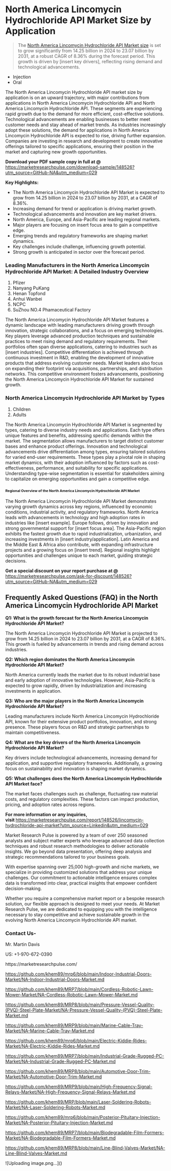 <h1>North America Lincomycin Hydrochloride API Market&nbsp;Size by Application</h1><blockquote><p>The <a href="https://marketresearchpulse.com/download-sample/148526?utm_source=GitHub-NA&amp;utm_medium=029">North America Lincomycin Hydrochloride API Market size</a> is set to grow significantly from 14.25 billion in 2024 to 23.07 billion by 2031, at a robust CAGR of 8.36% during the forecast period. This growth is driven by [insert key drivers], reflecting rising demand and technological advancements.</p></blockquote><ul><li>Injection<li> Oral</li></ul><p>The North America Lincomycin Hydrochloride API market size by application is on an upward trajectory, with major contributions from applications in North America Lincomycin Hydrochloride API and North America Lincomycin Hydrochloride API. These segments are experiencing rapid growth due to the demand for more efficient, cost-effective solutions. Technological advancements are enabling businesses to better meet customer needs and stay ahead of market trends. As industries increasingly adopt these solutions, the demand for applications in North America Lincomycin Hydrochloride API is expected to rise, driving further expansion. Companies are investing in research and development to create innovative offerings tailored to specific applications, ensuring their position in the market and capturing new growth opportunities.</p><p><strong>Download your PDF sample copy in full at @ </strong><a href="https://marketresearchpulse.com/download-sample/148526?utm_source=GitHub-NA&amp;utm_medium=029">https://marketresearchpulse.com/download-sample/148526?utm_source=GitHub-NA&amp;utm_medium=029</a></p><p><strong>Key Highlights: </strong></p><ul><li>The North America Lincomycin Hydrochloride API Market is expected to grow from 14.25 billion in 2024 to 23.07 billion by 2031, at a CAGR of 8.36%.</li><li>Increasing demand for trend or application is driving market growth.</li><li>Technological advancements and innovation are key market drivers.</li><li>North America, Europe, and Asia-Pacific are leading regional markets.</li><li>Major players are focusing on insert focus area to gain a competitive edge.</li><li>Emerging trends and regulatory frameworks are shaping market dynamics.</li><li>Key challenges include challenge, influencing growth potential.</li><li>Strong growth is anticipated in sector over the forecast period.</li></ul><h3>Leading Manufacturers in the North America Lincomycin Hydrochloride API Market: A Detailed Industry Overview</h3><ol><li>Pfizer</li><li>Nanyang PuKang</li><li>Henan Topfond</li><li>Anhui Wanbei</li><li>NCPC</li><li>SuZhou NO.4 Phamaceutical Factory</li></ol><div class="flex max-w-full flex-col flex-grow"><div class="min-h-8 text-message flex w-full flex-col items-end gap-2 whitespace-normal break-words [.text-message+&amp;]:mt-5" dir="auto" data-message-author-role="assistant" data-message-id="fd8432e4-4910-450d-b182-61b7bfb0a01f" data-message-model-slug="gpt-4o"><div class="flex w-full flex-col gap-1 empty:hidden first:pt-[3px]"><div class="markdown prose w-full break-words dark:prose-invert light"><p>The North America Lincomycin Hydrochloride API Market features a dynamic landscape with leading manufacturers driving growth through innovation, strategic collaborations, and a focus on emerging technologies. Key players leverage advanced production techniques and sustainable practices to meet rising demand and regulatory requirements. Their portfolios often span diverse applications, catering to industries such as [insert industries]. Competitive differentiation is achieved through continuous investment in R&amp;D, enabling the development of innovative products that address evolving customer needs. Market leaders also focus on expanding their footprint via acquisitions, partnerships, and distribution networks. This competitive environment fosters advancements, positioning the North America Lincomycin Hydrochloride API Market for sustained growth.</p></div></div></div></div><h3>North America Lincomycin Hydrochloride API Market by Types</h3><ol><li>Children<li> Adults</li></ol><div class="flex max-w-full flex-col flex-grow"><div class="min-h-8 text-message flex w-full flex-col items-end gap-2 whitespace-normal break-words [.text-message+&amp;]:mt-5" dir="auto" data-message-author-role="assistant" data-message-id="084470be-0bb7-4664-bddf-5156b4f41249" data-message-model-slug="gpt-4o-mini"><div class="flex w-full flex-col gap-1 empty:hidden first:pt-[3px]"><div class="markdown prose w-full break-words dark:prose-invert light"><p>The North America Lincomycin Hydrochloride API Market is segmented by types, catering to diverse industry needs and applications. Each type offers unique features and benefits, addressing specific demands within the market. The segmentation allows manufacturers to target distinct customer bases and enhance product offerings. Innovation and technological advancements drive differentiation among types, ensuring tailored solutions for varied end-user requirements. These types play a pivotal role in shaping market dynamics, with their adoption influenced by factors such as cost-effectiveness, performance, and suitability for specific applications. Understanding type-wise segmentation is essential for stakeholders aiming to capitalize on emerging opportunities and gain a competitive edge.</p></div></div></div></div><h3><span style="font-size: 11px;">Regional Overview of the North America Lincomycin Hydrochloride API Market</span></h3><div class="flex max-w-full flex-col flex-grow"><div class="min-h-8 text-message flex w-full flex-col items-end gap-2 whitespace-normal break-words [.text-message+&amp;]:mt-5" dir="auto" data-message-author-role="assistant" data-message-id="e9038762-ce64-4e30-91c9-9bd413514231" data-message-model-slug="gpt-4o-mini"><div class="flex w-full flex-col gap-1 empty:hidden first:pt-[3px]"><div class="markdown prose w-full break-words dark:prose-invert light"><p>The North America Lincomycin Hydrochloride API Market demonstrates varying growth dynamics across key regions, influenced by economic conditions, industrial activity, and regulatory frameworks. North America leads with advancements in technology and high adoption rates in industries like [insert example]. Europe follows, driven by innovation and strong governmental support for [insert focus area]. The Asia-Pacific region exhibits the fastest growth due to rapid industrialization, urbanization, and increasing investments in [insert industry/application]. Latin America and the Middle East &amp; Africa also contribute, with expanding infrastructure projects and a growing focus on [insert trend]. Regional insights highlight opportunities and challenges unique to each market, guiding strategic decisions.</p></div></div></div></div><p><strong>Get a special discount on your report purchase at @ </strong><a href="https://marketresearchpulse.com/ask-for-discount/148526?utm_source=GitHub-NA&amp;utm_medium=029">https://marketresearchpulse.com/ask-for-discount/148526?utm_source=GitHub-NA&amp;utm_medium=029</a></p><h2>Frequently Asked Questions (FAQ) in the North America Lincomycin Hydrochloride API Market</h2><p><strong>Q1: What is the growth forecast for the North America Lincomycin Hydrochloride API Market?</strong></p><p>The North America Lincomycin Hydrochloride API Market is projected to grow from 14.25 billion in 2024 to 23.07 billion by 2031, at a CAGR of 8.36%. This growth is fueled by advancements in trends and rising demand across industries.</p><p><strong>Q2: Which region dominates the North America Lincomycin Hydrochloride API Market?</strong></p><p>North America currently leads the market due to its robust industrial base and early adoption of innovative technologies. However, Asia-Pacific is expected to grow rapidly, driven by industrialization and increasing investments in application.</p><p><strong>Q3: Who are the major players in the North America Lincomycin Hydrochloride API Market?</strong></p><p>Leading manufacturers include North America Lincomycin Hydrochloride API, known for their extensive product portfolios, innovation, and strong presence. These players focus on R&amp;D and strategic partnerships to maintain competitiveness.</p><p><strong>Q4: What are the key drivers of the North America Lincomycin Hydrochloride API Market?</strong></p><p>Key drivers include technological advancements, increasing demand for application, and supportive regulatory frameworks. Additionally, a growing focus on sustainability and innovation is shaping market dynamics.</p><p><strong>Q5: What challenges does the North America Lincomycin Hydrochloride API Market face?</strong></p><p>The market faces challenges such as challenge, fluctuating raw material costs, and regulatory complexities. These factors can impact production, pricing, and adoption rates across regions.</p><p><strong>For more information or any inquiries, visit&nbsp;</strong><a href="https://marketresearchpulse.com/report/148526/lincomycin-hydrochloride-api-market?utm_source=Linkedin&utm_medium=029">https://marketresearchpulse.com/report/148526/lincomycin-hydrochloride-api-market?utm_source=Linkedin&utm_medium=029</a></p><p>Market Research Pulse is powered by a team of over 250 seasoned analysts and subject matter experts who leverage advanced data collection techniques and robust research methodologies to deliver actionable insights. We go beyond data presentation, offering deep analysis and strategic recommendations tailored to your business goals.</p><p>With expertise spanning over 25,000 high-growth and niche markets, we specialize in providing customized solutions that address your unique challenges. Our commitment to actionable intelligence ensures complex data is transformed into clear, practical insights that empower confident decision-making.</p><p>Whether you require a comprehensive market report or a bespoke research solution, our flexible approach is designed to meet your needs. At Market Research Pulse, we are dedicated to equipping you with the intelligence necessary to stay competitive and achieve sustainable growth in the evolving North America Lincomycin Hydrochloride API market.</p><h3><strong>Contact Us-</strong></h3><p>Mr. Martin Davis</p><p>US: +1-970-672-0390</p><p>https://marketresearchpulse.com/</p><p><a href="https://github.com/khem89/mrp6/blob/main/Indoor-Industrial-Doors-Market/NA-Indoor-Industrial-Doors-Market.md">https://github.com/khem89/mrp6/blob/main/Indoor-Industrial-Doors-Market/NA-Indoor-Industrial-Doors-Market.md</a></p><p><a href="https://github.com/khem89/MRP7/blob/main/Cordless-Robotic-Lawn-Mower-Market/NA-Cordless-Robotic-Lawn-Mower-Market.md">https://github.com/khem89/MRP7/blob/main/Cordless-Robotic-Lawn-Mower-Market/NA-Cordless-Robotic-Lawn-Mower-Market.md</a></p><p><a href="https://github.com/khem89/MRP8/blob/main/Pressure-Vessel-Quality-(PVQ)-Steel-Plate-Market/NA-Pressure-Vessel-Quality-(PVQ)-Steel-Plate-Market.md">https://github.com/khem89/MRP8/blob/main/Pressure-Vessel-Quality-(PVQ)-Steel-Plate-Market/NA-Pressure-Vessel-Quality-(PVQ)-Steel-Plate-Market.md</a></p><p><a href="https://github.com/khem89/MRP9/blob/main/Marine-Cable-Tray-Market/NA-Marine-Cable-Tray-Market.md">https://github.com/khem89/MRP9/blob/main/Marine-Cable-Tray-Market/NA-Marine-Cable-Tray-Market.md</a></p><p><a href="https://github.com/khem89/mrp6/blob/main/Electric-Kiddie-Rides-Market/NA-Electric-Kiddie-Rides-Market.md">https://github.com/khem89/mrp6/blob/main/Electric-Kiddie-Rides-Market/NA-Electric-Kiddie-Rides-Market.md</a></p><p><a href="https://github.com/khem89/MRP7/blob/main/Industrial-Grade-Rugged-PC-Market/NA-Industrial-Grade-Rugged-PC-Market.md">https://github.com/khem89/MRP7/blob/main/Industrial-Grade-Rugged-PC-Market/NA-Industrial-Grade-Rugged-PC-Market.md</a></p><p><a href="https://github.com/khem89/MRP8/blob/main/Automotive-Door-Trim-Market/NA-Automotive-Door-Trim-Market.md">https://github.com/khem89/MRP8/blob/main/Automotive-Door-Trim-Market/NA-Automotive-Door-Trim-Market.md</a></p><p><a href="https://github.com/khem89/MRP9/blob/main/High-Frequency-Signal-Relays-Market/NA-High-Frequency-Signal-Relays-Market.md">https://github.com/khem89/MRP9/blob/main/High-Frequency-Signal-Relays-Market/NA-High-Frequency-Signal-Relays-Market.md</a></p><p><a href="https://github.com/khem89/MRP/blob/main/Laser-Soldering-Robots-Market/NA-Laser-Soldering-Robots-Market.md">https://github.com/khem89/MRP/blob/main/Laser-Soldering-Robots-Market/NA-Laser-Soldering-Robots-Market.md</a></p><p><a href="https://github.com/khem89/mrp6/blob/main/Posterior-Pituitary-Injection-Market/NA-Posterior-Pituitary-Injection-Market.md">https://github.com/khem89/mrp6/blob/main/Posterior-Pituitary-Injection-Market/NA-Posterior-Pituitary-Injection-Market.md</a></p><p><a href="https://github.com/khem89/MRP7/blob/main/Biodegradable-Film-Formers-Market/NA-Biodegradable-Film-Formers-Market.md">https://github.com/khem89/MRP7/blob/main/Biodegradable-Film-Formers-Market/NA-Biodegradable-Film-Formers-Market.md</a></p><p><a href="https://github.com/khem89/MRP8/blob/main/Line-Blind-Valves-Market/NA-Line-Blind-Valves-Market.md">https://github.com/khem89/MRP8/blob/main/Line-Blind-Valves-Market/NA-Line-Blind-Valves-Market.md</a></p>
![Uploading image.png…]()
